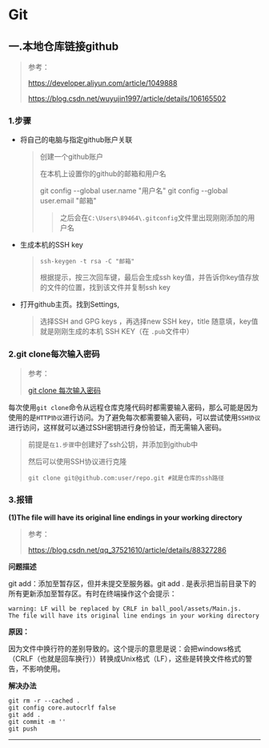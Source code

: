 # Git

## 一.本地仓库链接github

> 参考：
>
> https://developer.aliyun.com/article/1049888
>
> https://blog.csdn.net/wuyujin1997/article/details/106165502

### 1.步骤

- 将自己的电脑与指定github账户关联

  > 创建一个github账户
  >
  > 在本机上设置你的github的邮箱和用户名
  >
  > git config --global user.name "用户名"
  > git config --global user.email "邮箱"
  >
  > > 之后会在`C:\Users\89464\.gitconfig`文件里出现刚刚添加的用户名

- 生成本机的SSH key

  > ```shell
  > ssh-keygen -t rsa -C "邮箱"
  > ```
  >
  > 根据提示，按三次回车键，最后会生成ssh key值，并告诉你key值存放的文件的位置，找到该文件并复制ssh key

- 打开github主页。找到Settings,

  > 选择SSH and GPG keys ，再选择new SSH key，title 随意填，key值就是刚刚生成的本机 SSH KEY（在 `.pub`文件中）

  

### 2.git clone每次输入密码

> 参考：
>
> [git clone 每次输入密码](https://juejin.cn/s/git%20clone%20%E6%AF%8F%E6%AC%A1%E9%83%BD%E8%A6%81%E8%BE%93%E5%85%A5%E5%AF%86%E7%A0%81)

每次使用`git clone`命令从远程仓库克隆代码时都需要输入密码，那么可能是因为使用的是`HTTP协议`进行访问。为了避免每次都需要输入密码，可以尝试使用`SSH协议`进行访问，这样就可以通过SSH密钥进行身份验证，而无需输入密码。 

> 前提是`在1.步骤`中创建好了ssh公钥，并添加到github中
>
> 然后可以使用SSH协议进行克隆 
>
> ```shell
> git clone git@github.com:user/repo.git #就是仓库的ssh路径
> ```



### 3.报错

**(1)The file will have its original line endings in your working directory**

> 参考：
>
> https://blog.csdn.net/qq_37521610/article/details/88327286

**问题描述**

 git add：添加至暂存区，但并未提交至服务器。git add . 是表示把当前目录下的所有更新添加至暂存区。有时在终端操作这个会提示： 

```
warning: LF will be replaced by CRLF in ball_pool/assets/Main.js.
The file will have its original line endings in your working directory
```



**原因：**

因为文件中换行符的差别导致的。这个提示的意思是说：会把windows格式（CRLF（也就是回车换行））转换成Unix格式（LF），这些是转换文件格式的警告，不影响使用。 

**解决办法**

```shell
git rm -r --cached .
git config core.autocrlf false
git add .
git commit -m ''
git push
```



----------



